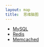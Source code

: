 ```yaml
---
layout: map
title:  思维脑图
---
```


* [MySQL](/map/mysql.html)
* [Redis](/map/redis.html)
* [Memcached](/map/memcached.html)
